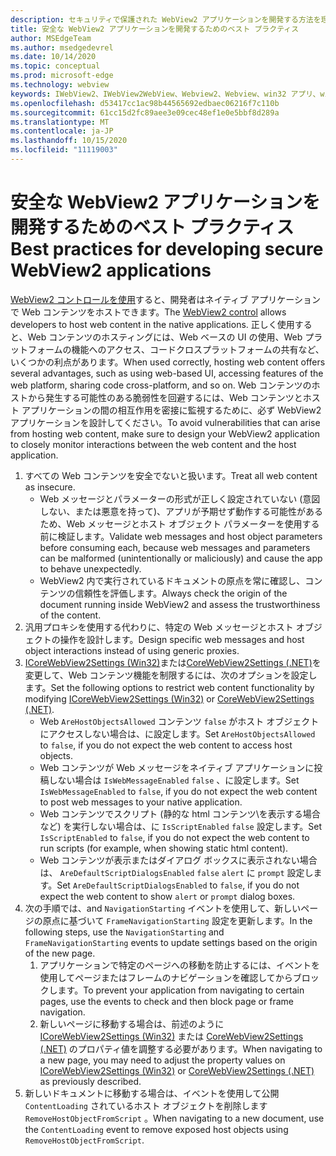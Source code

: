 ```yaml
---
description: セキュリティで保護された WebView2 アプリケーションを開発する方法を理解する
title: 安全な WebView2 アプリケーションを開発するためのベスト プラクティス
author: MSEdgeTeam
ms.author: msedgedevrel
ms.date: 10/14/2020
ms.topic: conceptual
ms.prod: microsoft-edge
ms.technology: webview
keywords: IWebView2、IWebView2WebView、Webview2、Webview、win32 アプリ、win32、edge、ICoreWebView2、ICoreWebView2Host、ブラウザー コントロール、エッジ html、セキュリティ
ms.openlocfilehash: d53417cc1ac98b44565692edbaec06216f7c110b
ms.sourcegitcommit: 61cc15d2fc89aee3e09cec48ef1e0e5bbf8d289a
ms.translationtype: MT
ms.contentlocale: ja-JP
ms.lasthandoff: 10/15/2020
ms.locfileid: "11119003"
---
```

# <span data-ttu-id="5b086-104">安全な WebView2 アプリケーションを開発するためのベスト プラクティス</span><span class="sxs-lookup"><span data-stu-id="5b086-104">Best practices for developing secure WebView2 applications</span></span>  

<span data-ttu-id="5b086-105">[WebView2 コントロールを使用][Webview2Main]すると、開発者はネイティブ アプリケーションで Web コンテンツをホストできます。</span><span class="sxs-lookup"><span data-stu-id="5b086-105">The [WebView2 control][Webview2Main] allows developers to host web content in the native applications.</span></span> <span data-ttu-id="5b086-106">正しく使用すると、Web コンテンツのホスティングには、Web ベースの UI の使用、Web プラットフォームの機能へのアクセス、コードクロスプラットフォームの共有など、いくつかの利点があります。</span><span class="sxs-lookup"><span data-stu-id="5b086-106">When used correctly, hosting web content offers several advantages, such as using web-based UI, accessing features of the web platform, sharing code cross-platform, and so on.</span></span>  <span data-ttu-id="5b086-107">Web コンテンツのホストから発生する可能性のある脆弱性を回避するには、Web コンテンツとホスト アプリケーションの間の相互作用を密接に監視するために、必ず WebView2 アプリケーションを設計してください。</span><span class="sxs-lookup"><span data-stu-id="5b086-107">To avoid vulnerabilities that can arise from hosting web content, make sure to design your WebView2 application to closely monitor interactions between the web content and the host application.</span></span>  

1.  <span data-ttu-id="5b086-108">すべての Web コンテンツを安全でないと扱います。</span><span class="sxs-lookup"><span data-stu-id="5b086-108">Treat all web content as insecure.</span></span>  
    *   <span data-ttu-id="5b086-109">Web メッセージとパラメーターの形式が正しく設定されていない \(意図しない、または悪意を持って\)、アプリが予期せず動作する可能性があるため、Web メッセージとホスト オブジェクト パラメーターを使用する前に検証します。</span><span class="sxs-lookup"><span data-stu-id="5b086-109">Validate web messages and host object parameters before consuming each, because web messages and parameters can be malformed \(unintentionally or maliciously\) and cause the app to behave unexpectedly.</span></span>
    *   <span data-ttu-id="5b086-110">WebView2 内で実行されているドキュメントの原点を常に確認し、コンテンツの信頼性を評価します。</span><span class="sxs-lookup"><span data-stu-id="5b086-110">Always check the origin of the document running inside WebView2 and assess the trustworthiness of the content.</span></span>  
1.  <span data-ttu-id="5b086-111">汎用プロキシを使用する代わりに、特定の Web メッセージとホスト オブジェクトの操作を設計します。</span><span class="sxs-lookup"><span data-stu-id="5b086-111">Design specific web messages and host object interactions instead of using generic proxies.</span></span>  
1.  <span data-ttu-id="5b086-112">[ICoreWebView2Settings (Win32)][Webview2ReferenceWin32Icorewebview2settings]または[CoreWebView2Settings (.NET)][Webview2ReferenceDotnetMicrosoftWebWebview2CoreCorewebview2settings]を変更して、Web コンテンツ機能を制限するには、次のオプションを設定します。</span><span class="sxs-lookup"><span data-stu-id="5b086-112">Set the following options to restrict web content functionality by modifying [ICoreWebView2Settings (Win32)][Webview2ReferenceWin32Icorewebview2settings] or [CoreWebView2Settings (.NET)][Webview2ReferenceDotnetMicrosoftWebWebview2CoreCorewebview2settings].</span></span>  
    *   <span data-ttu-id="5b086-113">Web `AreHostObjectsAllowed` コンテンツ `false` がホスト オブジェクトにアクセスしない場合は、に設定します。</span><span class="sxs-lookup"><span data-stu-id="5b086-113">Set `AreHostObjectsAllowed` to `false`, if you do not expect the web content to access host objects.</span></span>  
    *   <span data-ttu-id="5b086-114">Web コンテンツが Web メッセージをネイティブ アプリケーションに投稿しない場合は `IsWebMessageEnabled` `false` 、に設定します。</span><span class="sxs-lookup"><span data-stu-id="5b086-114">Set `IsWebMessageEnabled` to `false`, if you do not expect the web content to post web messages to your native application.</span></span>  
    *   <span data-ttu-id="5b086-115">Web コンテンツでスクリプト \(静的な html コンテンツ\を表示する場合など) を実行しない場合は、に `IsScriptEnabled` `false` 設定します。</span><span class="sxs-lookup"><span data-stu-id="5b086-115">Set `IsScriptEnabled` to `false`, if you do not expect the web content to run scripts \(for example, when showing static html content\).</span></span>  
    *   <span data-ttu-id="5b086-116">Web コンテンツが表示またはダイアログ ボックスに表示されない場合は、 `AreDefaultScriptDialogsEnabled` `false` `alert` に `prompt` 設定します。</span><span class="sxs-lookup"><span data-stu-id="5b086-116">Set `AreDefaultScriptDialogsEnabled` to `false`, if you do not expect the web content to show `alert` or `prompt` dialog boxes.</span></span>  
1.  <span data-ttu-id="5b086-117">次の手順では、and `NavigationStarting` イベントを使用して、新しいページの原点に基づいて `FrameNavigationStarting` 設定を更新します。</span><span class="sxs-lookup"><span data-stu-id="5b086-117">In the following steps, use the `NavigationStarting` and `FrameNavigationStarting` events to update settings based on the origin of the new page.</span></span>  
    1.  <span data-ttu-id="5b086-118">アプリケーションで特定のページへの移動を防止するには、イベントを使用してページまたはフレームのナビゲーションを確認してからブロックします。</span><span class="sxs-lookup"><span data-stu-id="5b086-118">To prevent your application from navigating to certain pages, use the events to check and then block page or frame navigation.</span></span>  
    1.  <span data-ttu-id="5b086-119">新しいページに移動する場合は、前述のように [ICoreWebView2Settings (Win32)][Webview2ReferenceWin32Icorewebview2settings] または [CoreWebView2Settings (.NET)][Webview2ReferenceDotnetMicrosoftWebWebview2CoreCorewebview2settings] のプロパティ値を調整する必要があります。</span><span class="sxs-lookup"><span data-stu-id="5b086-119">When navigating to a new page, you may need to adjust the property values on [ICoreWebView2Settings (Win32)][Webview2ReferenceWin32Icorewebview2settings] or [CoreWebView2Settings (.NET)][Webview2ReferenceDotnetMicrosoftWebWebview2CoreCorewebview2settings] as previously described.</span></span>  
1.  <span data-ttu-id="5b086-120">新しいドキュメントに移動する場合は、イベントを使用して公開 `ContentLoading` されているホスト オブジェクトを削除します `RemoveHostObjectFromScript` 。</span><span class="sxs-lookup"><span data-stu-id="5b086-120">When navigating to a new document, use the `ContentLoading` event to remove exposed host objects using `RemoveHostObjectFromScript`.</span></span>  

<!--## Security

Always check the Source property of the WebView before using `ExecuteScript`, `PostWebMessageAsJson`, `PostWebMessageAsString`, or any other method to send information into the WebView. The WebView may have navigated to another page via the end user interacting with the page or script in the page causing navigation. Similarly, be very careful with `AddScriptToExecuteOnDocumentCreated`. All future `navigations` run the same script and if it provides access to information intended only for a certain origin, any HTML document may have access.

When examining the result of an `ExecuteScript` method call, a `WebMessageReceived` event, always check the Source of the sender, or any other mechanism of receiving information from an HTML document in a WebView validate the URI of the HTML document is what you expect.

When constructing a message to send into a WebView, prefer using `PostWebMessageAsJson` and construct the JSON string parameter using a JSON library. This avoids any potential accidents of encoding information into a JSON string or script and ensure no attacker controlled input can modify the rest of the JSON message or run arbitrary script. -->  

<!-- links -->  

[Webview2Main]: ../index.md "WebView2 Microsoft Edge (プレビュー) の概要|Microsoft Docs"  

[Webview2ReferenceWin32Icorewebview2settings]: /microsoft-edge/webview2/reference/win32/icorewebview2settings "インターフェイス ICoreWebView2Settings |Microsoft Docs"  

[Webview2ReferenceDotnetMicrosoftWebWebview2CoreCorewebview2settings]: /dotnet/api/microsoft.web.webview2.core.corewebview2settings "CoreWebView2Settings クラス (Microsoft.Web.WebView2.Core) |Microsoft Docs"  
